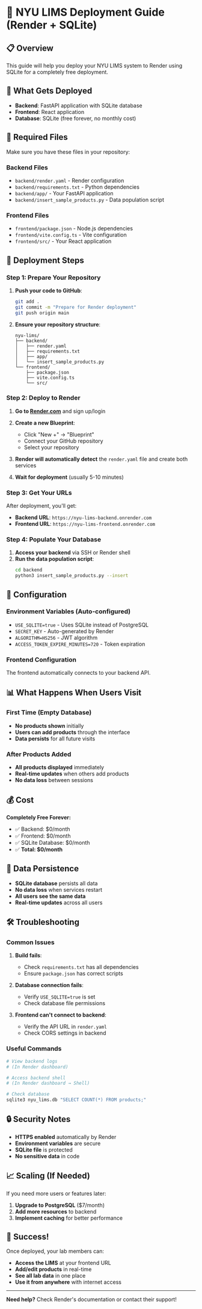 # 🚀 NYU LIMS Deployment Guide (Render + SQLite)

## 📋 Overview

This guide will help you deploy your NYU LIMS system to Render using SQLite for a completely free deployment.

## 🎯 What Gets Deployed

- **Backend**: FastAPI application with SQLite database
- **Frontend**: React application
- **Database**: SQLite (free forever, no monthly cost)

## 📁 Required Files

Make sure you have these files in your repository:

### Backend Files
- `backend/render.yaml` - Render configuration
- `backend/requirements.txt` - Python dependencies
- `backend/app/` - Your FastAPI application
- `backend/insert_sample_products.py` - Data population script

### Frontend Files
- `frontend/package.json` - Node.js dependencies
- `frontend/vite.config.ts` - Vite configuration
- `frontend/src/` - Your React application

## 🚀 Deployment Steps

### Step 1: Prepare Your Repository

1. **Push your code to GitHub**:
   ```bash
   git add .
   git commit -m "Prepare for Render deployment"
   git push origin main
   ```

2. **Ensure your repository structure**:
   ```
   nyu-lims/
   ├── backend/
   │   ├── render.yaml
   │   ├── requirements.txt
   │   ├── app/
   │   └── insert_sample_products.py
   └── frontend/
       ├── package.json
       ├── vite.config.ts
       └── src/
   ```

### Step 2: Deploy to Render

1. **Go to [Render.com](https://render.com)** and sign up/login

2. **Create a new Blueprint**:
   - Click "New +" → "Blueprint"
   - Connect your GitHub repository
   - Select your repository

3. **Render will automatically detect** the `render.yaml` file and create both services

4. **Wait for deployment** (usually 5-10 minutes)

### Step 3: Get Your URLs

After deployment, you'll get:
- **Backend URL**: `https://nyu-lims-backend.onrender.com`
- **Frontend URL**: `https://nyu-lims-frontend.onrender.com`

### Step 4: Populate Your Database

1. **Access your backend** via SSH or Render shell
2. **Run the data population script**:
   ```bash
   cd backend
   python3 insert_sample_products.py --insert
   ```

## 🔧 Configuration

### Environment Variables (Auto-configured)
- `USE_SQLITE=true` - Uses SQLite instead of PostgreSQL
- `SECRET_KEY` - Auto-generated by Render
- `ALGORITHM=HS256` - JWT algorithm
- `ACCESS_TOKEN_EXPIRE_MINUTES=720` - Token expiration

### Frontend Configuration
The frontend automatically connects to your backend API.

## 📊 What Happens When Users Visit

### First Time (Empty Database)
- **No products shown** initially
- **Users can add products** through the interface
- **Data persists** for all future visits

### After Products Added
- **All products displayed** immediately
- **Real-time updates** when others add products
- **No data loss** between sessions

## 💰 Cost

**Completely Free Forever:**
- ✅ Backend: $0/month
- ✅ Frontend: $0/month  
- ✅ SQLite Database: $0/month
- ✅ **Total: $0/month**

## 🔄 Data Persistence

- **SQLite database** persists all data
- **No data loss** when services restart
- **All users see the same data**
- **Real-time updates** across all users

## 🛠️ Troubleshooting

### Common Issues

1. **Build fails**:
   - Check `requirements.txt` has all dependencies
   - Ensure `package.json` has correct scripts

2. **Database connection fails**:
   - Verify `USE_SQLITE=true` is set
   - Check database file permissions

3. **Frontend can't connect to backend**:
   - Verify the API URL in `render.yaml`
   - Check CORS settings in backend

### Useful Commands

```bash
# View backend logs
# (In Render dashboard)

# Access backend shell
# (In Render dashboard → Shell)

# Check database
sqlite3 nyu_lims.db "SELECT COUNT(*) FROM products;"
```

## 🔒 Security Notes

- **HTTPS enabled** automatically by Render
- **Environment variables** are secure
- **SQLite file** is protected
- **No sensitive data** in code

## 📈 Scaling (If Needed)

If you need more users or features later:
1. **Upgrade to PostgreSQL** ($7/month)
2. **Add more resources** to backend
3. **Implement caching** for better performance

## 🎉 Success!

Once deployed, your lab members can:
- **Access the LIMS** at your frontend URL
- **Add/edit products** in real-time
- **See all lab data** in one place
- **Use it from anywhere** with internet access

---

**Need help?** Check Render's documentation or contact their support!
